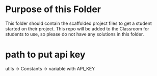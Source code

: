 # Purpose of this Folder

This folder should contain the scaffolded project files to get a student started on their project. This repo will be added to the Classroom for students to use, so please do not have any solutions in this folder.

# path to put api key
utils -> Constants -> variable with API_KEY




